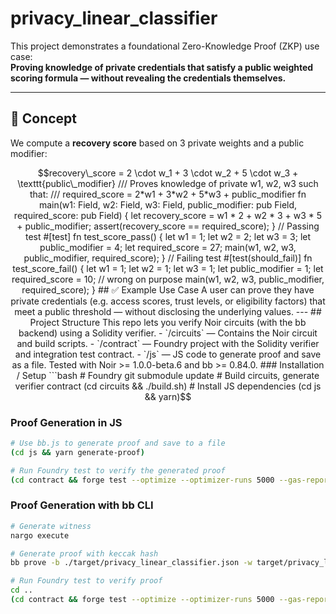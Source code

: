 # privacy_linear_classifier

This project demonstrates a foundational Zero-Knowledge Proof (ZKP) use case:  
**Proving knowledge of private credentials that satisfy a public weighted scoring formula — without revealing the credentials themselves.**

---

## 🧠 Concept

We compute a **recovery score** based on 3 private weights and a public modifier:

```math
recovery\_score = 2 \cdot w_1 + 3 \cdot w_2 + 5 \cdot w_3 + \texttt{public\_modifier}


/// Proves knowledge of private w1, w2, w3 such that:
/// required_score = 2*w1 + 3*w2 + 5*w3 + public_modifier
fn main(w1: Field, w2: Field, w3: Field, public_modifier: pub Field, required_score: pub Field) {
    let recovery_score = w1 * 2 + w2 * 3 + w3 * 5 + public_modifier;
    assert(recovery_score == required_score);
}

// Passing test
#[test]
fn test_score_pass() {
    let w1 = 1;
    let w2 = 2;
    let w3 = 3;
    let public_modifier = 4;
    let required_score = 27;
    main(w1, w2, w3, public_modifier, required_score);
}

// Failing test
#[test(should_fail)]
fn test_score_fail() {
    let w1 = 1;
    let w2 = 1;
    let w3 = 1;
    let public_modifier = 1;
    let required_score = 10; // wrong on purpose
    main(w1, w2, w3, public_modifier, required_score);
}


## ✅ Example Use Case

A user can prove they have private credentials (e.g. access scores, trust levels, or eligibility factors) that meet a public threshold — without disclosing the underlying values.

---

## Project Structure

This repo lets you verify Noir circuits (with the bb backend) using a Solidity verifier.

- `/circuits` — Contains the Noir circuit and build scripts.
- `/contract` — Foundry project with the Solidity verifier and integration test contract.
- `/js` — JS code to generate proof and save as a file.

Tested with Noir >= 1.0.0-beta.6 and bb >= 0.84.0.

### Installation / Setup

```bash
# Foundry
git submodule update

# Build circuits, generate verifier contract
(cd circuits && ./build.sh)

# Install JS dependencies
(cd js && yarn)
```

### Proof Generation in JS

```bash
# Use bb.js to generate proof and save to a file
(cd js && yarn generate-proof)

# Run Foundry test to verify the generated proof
(cd contract && forge test --optimize --optimizer-runs 5000 --gas-report -vvv)
```

### Proof Generation with bb CLI

```bash
# Generate witness
nargo execute

# Generate proof with keccak hash
bb prove -b ./target/privacy_linear_classifier.json -w target/privacy_linear_classifier.gz -o ./target --oracle_hash keccak

# Run Foundry test to verify proof
cd ..
(cd contract && forge test --optimize --optimizer-runs 5000 --gas-report -vvv)
```